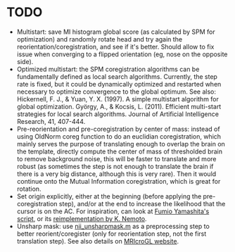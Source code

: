TODO
====

* Multistart: save MI histogram global score (as calculated by SPM for optimization) and randomly rotate head and try again the reorientation/coregistration, and see if it's better. Should allow to fix issue when converging to a flipped orientation (eg, nose on the opposite side).
* Optimized multistart: the SPM coregistration algorithms can be fundamentally defined as local search algorithms. Currently, the step rate is fixed, but it could be dynamically optimized and restarted when necessary to optimize convergence to the global optimum.
  See also:
  Hickernell, F. J., & Yuan, Y. X. (1997). A simple multistart algorithm for global optimization.
  György, A., & Kocsis, L. (2011). Efficient multi-start strategies for local search algorithms. Journal of Artificial Intelligence Research, 41, 407-444.
* Pre-reorientation and pre-coregistration by center of mass: instead of using OldNorm coreg function to do an euclidian coregistration, which mainly serves the purpose of translating enough to overlap the brain on the template, directly compute the center of mass of thresholded brain to remove background noise, this will be faster to translate and more robust (as sometimes the step is not enough to translate the brain if there is a very big distance, although this is very rare). Then it would continue onto the Mutual Information coregistration, which is great for rotation.
* Set origin explicitly, either at the beginning (before applying the pre-coregistration step), and/or at the end to increase the likelihood that the cursor is on the AC. For inspiration, can look at [Fumio Yamashita's script](https://web.archive.org/web/20170704031721/http://www.nemotos.net/scripts/setorigin_center.m), or its [reimplementation by K. Nemoto](https://web.archive.org/web/20180727093129/http://www.nemotos.net/scripts/acpc_coreg.m).
* Unsharp mask: use [nii_unsharpmask.m](https://github.com/rordenlab/spmScripts/blob/master/nii_unsharpmask.m) as a preprocessing step to better reorient/coregister (only for reorientation step, not the first translation step). See also details on [MRIcroGL website](https://www.mccauslandcenter.sc.edu/mricrogl/beta-features).
